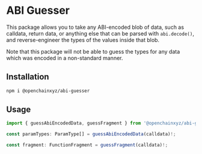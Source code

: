 # ABI Guesser

This package allows you to take any ABI-encoded blob of data, such as calldata, return data, or anything else that can be parsed with `abi.decode()`, and reverse-engineer the types of the values inside that blob.

Note that this package will not be able to guess the types for any data which was encoded in a non-standard manner.

## Installation

```bash
npm i @openchainxyz/abi-guesser
```

## Usage

```javascript
import { guessAbiEncodedData, guessFragment } from '@openchainxyz/abi-guesser'

const paramTypes: ParamType[] = guessAbiEncodedData(calldata)!;

const fragment: FunctionFragment = guessFragment(calldata)!;
```
